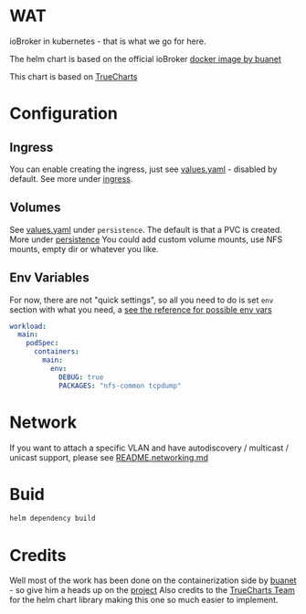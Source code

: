 # WAT

ioBroker in kubernetes - that is what we go for here.

The helm chart is based on the official ioBroker [docker image by buanet](https://github.com/buanet/ioBroker.docker)

This chart is based on [TrueCharts](https://truecharts.org/)

# Configuration

## Ingress

You can enable creating the ingress, just see [values.yaml](values.yaml) - disabled by default.
See more under [ingress](https://truecharts.org/manual/helm/common/ingress/). 

## Volumes

See [values.yaml](values.yaml) under `persistence`. The default is that a PVC is created. More under [persistence](https://truecharts.org/manual/helm/common/persistence/)
You could add custom volume mounts, use NFS mounts, empty dir or whatever you like.

## Env Variables

For now, there are not "quick settings", so all you need to do is set `env` section with what you need, a
[see the reference for possible env vars](https://docs.buanet.de/iobroker-docker-image/docs/#environment-variables-env)

```yaml
workload:
  main:
    podSpec:
      containers:
        main:
          env:
            DEBUG: true
            PACKAGES: "nfs-common tcpdump"
```

# Network

If you want to attach a specific VLAN and have autodiscovery / multicast / unicast support, please see [README.networking.md](./README.networking.md)


# Buid

```bash
helm dependency build
```

# Credits

Well most of the work has been done on the containerization side by [buanet](https://github.com/buanet) - so give him a heads up on the [project]((https://github.com/buanet/ioBroker.docker)) 
Also credits to the [TrueCharts Team](https://truecharts.org/) for the helm chart library making this one so much easier to implement.
